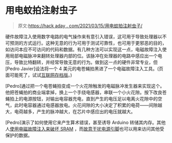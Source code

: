 # 用电蚊拍注射虫子

> 原文:[https://hack aday . com/2021/03/15/用电蚊拍注射虫子/](https://hackaday.com/2021/03/15/injecting-bugs-with-an-electric-flyswatter/)

硬件故障注入使用数字电路的电气操作来有意引入错误，这可用于导致处理器以不可预测的方式运行。这种无意的行为可用于测试可靠性，也可用于更邪恶的目的，如访问本应不可访问的代码和数据。有几种方法可以实现这一点，电磁故障注入使用局部电磁脉冲来翻转处理器内部的位。该脉冲在处理器的电路中感应出一个电压，导致比特翻转，并经常导致无意的行为。做到这一点的硬件非常专业，但[Pedro Javier]设法将一个 4 美元的电苍蝇拍黑进了一个电磁故障注入工具。(页面可能死了，试试[互联网存档版](https://web.archive.org/web/20210312133612/https://pedrojavier.com/devblog/dirtcheapemfaultinjection/)。)

[Pedro]通过把一个电苍蝇拍变成一个火花隙触发的电磁脉冲发生器来实现这个。他把苍蝇拍的商业端拿掉，换上一个手绕电感器，串联一个小火花隙。按下改良苍蝇拍上的电源按钮，对输出电容器充电，直到产生的电压足以电离火花隙中的空气，此时电容器通过电感器放电。火花间隙的大小决定了积累的电荷——间隙越大，电荷越多，产生的脉冲越大，在芯片中感应出的电压就越大。

[Pedro]演示了如何使用它来产生算术错误，甚至诱导 Arduino 转储其内存。其他人[使用电磁故障注入来破坏 SRAM](https://circuitcellar.com/research-design-hub/electromagnetic-fault-injection/) ，而[故意干扰电源引脚](https://hackaday.com/2020/07/04/the-cheap-way-to-glitch-an-stm8-microcontroller/)也可以用来访问其他受保护的数据。